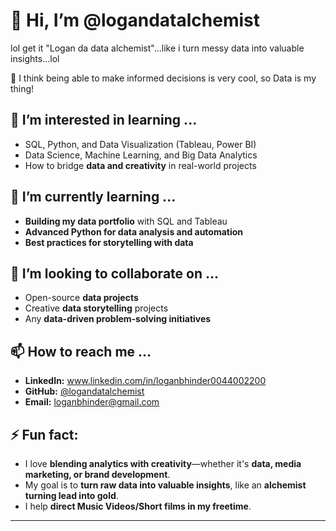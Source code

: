 <!--- - 👋 Hi, I’m @logandatalchemist
- 👀 I’m interested in learning ...
- 🌱 I’m currently learning ...
- 💞️ I’m looking to collaborate on ...
- 📫 How to reach me ...
- 😄 Pronouns: ...
- ⚡ Fun fact: ...
--->

<!---
logandatalchemist/logandatalchemist is a ✨ special ✨ repository because its `README.md` (this file) appears on your GitHub profile.
You can click the Preview link to take a look at your changes.
--->
# 👋 Hi, I’m @logandatalchemist
lol get it "Logan da data alchemist"...like i turn messy data into valuable insights...lol

🔹 I think being able to make informed decisions is very cool, so Data is my thing!

## 👀 I’m interested in learning ...  
- SQL, Python, and Data Visualization (Tableau, Power BI)  
- Data Science, Machine Learning, and Big Data Analytics  
- How to bridge **data and creativity** in real-world projects  

## 🌱 I’m currently learning ...  
- **Building my data portfolio** with SQL and Tableau  
- **Advanced Python for data analysis and automation**  
- **Best practices for storytelling with data**  

## 💞️ I’m looking to collaborate on ...  
- Open-source **data projects**  
- Creative **data storytelling** projects  
- Any **data-driven problem-solving initiatives**  

## 📫 How to reach me ...  
- **LinkedIn:** www.linkedin.com/in/loganbhinder0044002200
- **GitHub:** [@logandatalchemist](https://github.com/logandatalchemist)  
- **Email:** loganbhinder@gmail.com  

## ⚡ Fun fact:  
- I love **blending analytics with creativity**—whether it's **data, media marketing, or brand development**.  
- My goal is to **turn raw data into valuable insights**, like an **alchemist turning lead into gold**.
- I help **direct Music Videos/Short films in my freetime**.
 

---
